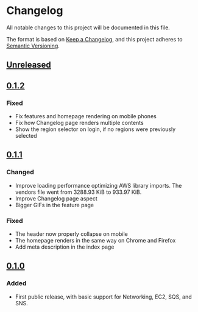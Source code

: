 # Changelog
All notable changes to this project will be documented in this file.

The format is based on [Keep a Changelog](https://keepachangelog.com/en/1.0.0/),
and this project adheres to [Semantic Versioning](https://semver.org/spec/v2.0.0.html).

## [Unreleased]

## [0.1.2]

### Fixed

- Fix features and homepage rendering on mobile phones
- Fix how Changelog page renders multiple contents
- Show the region selector on login, if no regions were previously selected

## [0.1.1]

### Changed

- Improve loading performance optimizing AWS library imports. The vendors file went from 3288.93 KiB to 933.97 KiB.
- Improve Changelog page aspect
- Bigger GIFs in the feature page

### Fixed

- The header now properly collapse on mobile
- The homepage renders in the same way on Chrome and Firefox
- Add meta description in the index page

## [0.1.0]

### Added

- First public release, with basic support for Networking, EC2, SQS, and SNS.

[Unreleased]: https://gitlab.com/rpadovani/daintree/-/compare/v0.1.2...master
[0.1.2]: https://gitlab.com/rpadovani/daintree/-/compare/v0.1.1...v0.1.2
[0.1.1]: https://gitlab.com/rpadovani/daintree/-/compare/v0.1.0...v0.1.1
[0.1.0]: https://gitlab.com/rpadovani/daintree/-/tags/v0.1.0
